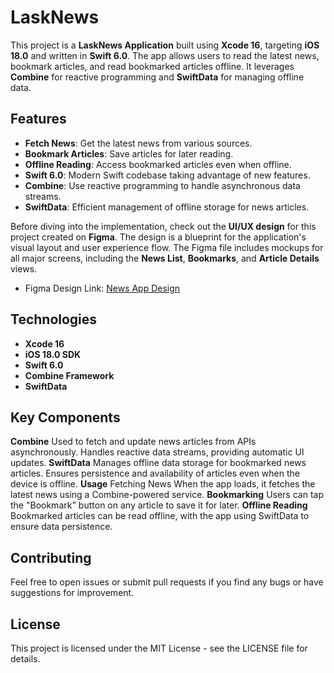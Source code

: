 # LaskNews

This project is a **LaskNews Application** built using **Xcode 16**, targeting **iOS 18.0** and written in **Swift 6.0**. The app allows users to read the latest news, bookmark articles, and read bookmarked articles offline. It leverages **Combine** for reactive programming and **SwiftData** for managing offline data.

## Features

- **Fetch News**: Get the latest news from various sources.
- **Bookmark Articles**: Save articles for later reading.
- **Offline Reading**: Access bookmarked articles even when offline.
- **Swift 6.0**: Modern Swift codebase taking advantage of new features.
- **Combine**: Use reactive programming to handle asynchronous data streams.
- **SwiftData**: Efficient management of offline storage for news articles.

Before diving into the implementation, check out the **UI/UX design** for this project created on **Figma**. The design is a blueprint for the application's visual layout and user experience flow. The Figma file includes mockups for all major screens, including the **News List**, **Bookmarks**, and **Article Details** views.

- Figma Design Link: [News App Design](https://www.figma.com/design/HzTB83DKT6cjM0ZFIBAcdr/Lask-Mobile-News-App-UI-Kit-(Community)?node-id=112-1982&node-type=canvas&t=elaIY4dMZdYLCbev-0)

## Technologies

- **Xcode 16**
- **iOS 18.0 SDK**
- **Swift 6.0**
- **Combine Framework**
- **SwiftData**

## Key Components
**Combine**
Used to fetch and update news articles from APIs asynchronously.
Handles reactive data streams, providing automatic UI updates.
**SwiftData**
Manages offline data storage for bookmarked news articles.
Ensures persistence and availability of articles even when the device is offline.
**Usage**
Fetching News
When the app loads, it fetches the latest news using a Combine-powered service.
**Bookmarking**
Users can tap the "Bookmark" button on any article to save it for later.
**Offline Reading**
Bookmarked articles can be read offline, with the app using SwiftData to ensure data persistence.

## Contributing
Feel free to open issues or submit pull requests if you find any bugs or have suggestions for improvement.

## License
This project is licensed under the MIT License - see the LICENSE file for details.




